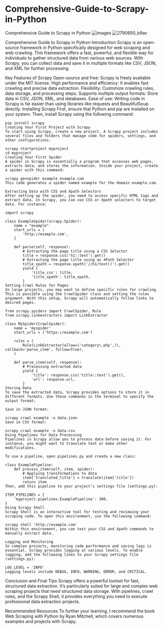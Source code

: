 # Comprehensive-Guide-to-Scrapy-in-Python
Comprehensive Guide to Scrapy in Python
![images](https://github.com/user-attachments/assets/66c4e008-f46e-41da-b7c1-43406b6051b9)
![2790650_b9ac](https://github.com/user-attachments/assets/fe5e23ac-67f2-42f3-87dd-63bc94b08935)



Comprehensive Guide to Scrapy in Python
Introduction
Scrapy is an open-source framework in Python specifically designed for web scraping and web crawling. This framework offers a fast, powerful, and flexible way for individuals to gather structured data from various web sources. With Scrapy, you can collect data and save it in multiple formats like CSV, JSON, and XML for further processing.

Key Features of Scrapy
Open-source and free: Scrapy is freely available under the MIT license.
High performance and efficiency: It enables fast crawling and precise data extraction.
Flexibility: Customize crawling rules, data storage, and processing steps.
Supports multiple output formats: Store data in CSV, JSON, XML, and databases.
Ease of use: Writing code in Scrapy is far easier than using libraries like requests and BeautifulSoup directly.
Installing Scrapy
First, ensure that Python and pip are installed on your system. Then, install Scrapy using the following command:

```
pip install scrapy
Creating Your First Project with Scrapy
To start using Scrapy, create a new project. A Scrapy project includes several files and folders that manage code for spiders, settings, and other configurations.
```
```
scrapy startproject myproject
cd myproject
Creating Your First Spider
A spider in Scrapy is essentially a program that accesses web pages, extracts data, and stores the information. Inside your project, create a spider with this command:
```
```
scrapy genspider example example.com
This code generates a spider named example for the domain example.com.

Extracting Data with CSS and Xpath Selectors
After setting up the spider, you need to access specific HTML tags and extract data. In Scrapy, you can use CSS or Xpath selectors to target data. For instance:
```
```
import scrapy

class ExampleSpider(scrapy.Spider):
    name = "example"
    start_urls = [
        'http://example.com',
    ]

    def parse(self, response):
        # Extracting the page title using a CSS Selector
        title = response.css('h1::text').get()
        # Extracting the page title using an XPath Selector
        title_xpath = response.xpath('//h1/text()').get()
        yield {
            'title_css': title,
            'title_xpath': title_xpath,
        }
Setting Crawl Rules for Pages
In large projects, you may want to define specific rules for crawling. This is possible using the CrawlSpider class and setting the rules argument. With this setup, Scrapy will automatically follow links to desired pages.
```
```
from scrapy.spiders import CrawlSpider, Rule
from scrapy.linkextractors import LinkExtractor

class MySpider(CrawlSpider):
    name = 'myspider'
    start_urls = ['https://example.com']

    rules = (
        Rule(LinkExtractor(allow=('category\.php',)), callback='parse_item', follow=True),
    )

    def parse_item(self, response):
        # Processing extracted data
        yield {
            'title': response.css('title::text').get(),
            'url': response.url,
        }
Storing Data
To save the extracted data, Scrapy provides options to store it in different formats. Use these commands in the terminal to specify the output format:

Save in JSON format:
```
```
scrapy crawl example -o data.json
Save in CSV format:
```
```
scrapy crawl example -o data.csv
Using Pipelines for Data Processing
Pipelines in Scrapy allow you to process data before saving it. For instance, you might want to translate text or make other modifications.

To use a pipeline, open pipelines.py and create a new class:
```
```
class ExamplePipeline:
    def process_item(self, item, spider):
        # Applying transformations to data
        item['translated_title'] = translate(item['title'])
        return item
Then, add this pipeline to your project’s settings file (settings.py):
```
```
ITEM_PIPELINES = {
    'myproject.pipelines.ExamplePipeline': 300,
}
Using Scrapy Shell
Scrapy Shell is an interactive tool for testing and reviewing your scraping code. To open this environment, use the following command:
```
```
scrapy shell 'http://example.com'
Within this environment, you can test your CSS and Xpath commands to manually extract data.

Logging and Monitoring
In complex projects, monitoring code performance and saving logs is essential. Scrapy provides logging at various levels. To enable logging, add the following lines to your Scrapy settings file (settings.py):
```
```
LOG_LEVEL = 'INFO'
Logging levels include DEBUG, INFO, WARNING, ERROR, and CRITICAL.
```
Conclusion and Final Tips
Scrapy offers a powerful toolset for fast, structured data extraction. It’s particularly suited for large and complex web scraping projects that need structured data storage. With pipelines, crawl rules, and the Scrapy Shell, it provides everything you need to execute professional data extraction projects.

Recommended Resources
To further your learning, I recommend the book Web Scraping with Python by Ryan Mitchell, which covers numerous examples and projects with Scrapy.

